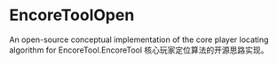 # EncoreToolOpen
An open-source conceptual implementation of the core player locating algorithm for EncoreTool.EncoreTool 核心玩家定位算法的开源思路实现。
